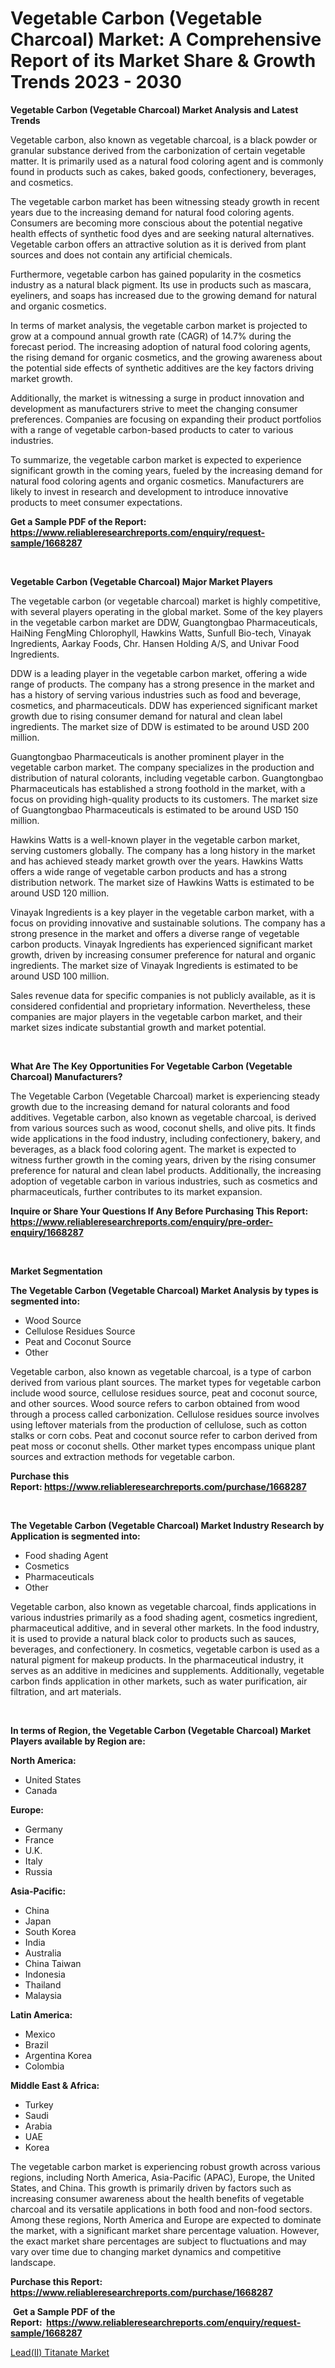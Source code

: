 <p><h1>Vegetable Carbon (Vegetable Charcoal) Market: A Comprehensive Report of its Market Share & Growth Trends 2023 - 2030</h1></p><p><strong>Vegetable Carbon (Vegetable Charcoal) Market Analysis and Latest Trends</strong></p>
<p><p>Vegetable carbon, also known as vegetable charcoal, is a black powder or granular substance derived from the carbonization of certain vegetable matter. It is primarily used as a natural food coloring agent and is commonly found in products such as cakes, baked goods, confectionery, beverages, and cosmetics.</p><p>The vegetable carbon market has been witnessing steady growth in recent years due to the increasing demand for natural food coloring agents. Consumers are becoming more conscious about the potential negative health effects of synthetic food dyes and are seeking natural alternatives. Vegetable carbon offers an attractive solution as it is derived from plant sources and does not contain any artificial chemicals.</p><p>Furthermore, vegetable carbon has gained popularity in the cosmetics industry as a natural black pigment. Its use in products such as mascara, eyeliners, and soaps has increased due to the growing demand for natural and organic cosmetics.</p><p>In terms of market analysis, the vegetable carbon market is projected to grow at a compound annual growth rate (CAGR) of 14.7% during the forecast period. The increasing adoption of natural food coloring agents, the rising demand for organic cosmetics, and the growing awareness about the potential side effects of synthetic additives are the key factors driving market growth.</p><p>Additionally, the market is witnessing a surge in product innovation and development as manufacturers strive to meet the changing consumer preferences. Companies are focusing on expanding their product portfolios with a range of vegetable carbon-based products to cater to various industries.</p><p>To summarize, the vegetable carbon market is expected to experience significant growth in the coming years, fueled by the increasing demand for natural food coloring agents and organic cosmetics. Manufacturers are likely to invest in research and development to introduce innovative products to meet consumer expectations.</p></p>
<p><strong>Get a Sample PDF of the Report:&nbsp; <a href="https://www.reliableresearchreports.com/enquiry/request-sample/1668287">https://www.reliableresearchreports.com/enquiry/request-sample/1668287</a></strong></p>
<p>&nbsp;</p>
<p><strong>Vegetable Carbon (Vegetable Charcoal) Major Market Players</strong></p>
<p><p>The vegetable carbon (or vegetable charcoal) market is highly competitive, with several players operating in the global market. Some of the key players in the vegetable carbon market are DDW, Guangtongbao Pharmaceuticals, HaiNing FengMing Chlorophyll, Hawkins Watts, Sunfull Bio-tech, Vinayak Ingredients, Aarkay Foods, Chr. Hansen Holding A/S, and Univar Food Ingredients.</p><p>DDW is a leading player in the vegetable carbon market, offering a wide range of products. The company has a strong presence in the market and has a history of serving various industries such as food and beverage, cosmetics, and pharmaceuticals. DDW has experienced significant market growth due to rising consumer demand for natural and clean label ingredients. The market size of DDW is estimated to be around USD 200 million.</p><p>Guangtongbao Pharmaceuticals is another prominent player in the vegetable carbon market. The company specializes in the production and distribution of natural colorants, including vegetable carbon. Guangtongbao Pharmaceuticals has established a strong foothold in the market, with a focus on providing high-quality products to its customers. The market size of Guangtongbao Pharmaceuticals is estimated to be around USD 150 million.</p><p>Hawkins Watts is a well-known player in the vegetable carbon market, serving customers globally. The company has a long history in the market and has achieved steady market growth over the years. Hawkins Watts offers a wide range of vegetable carbon products and has a strong distribution network. The market size of Hawkins Watts is estimated to be around USD 120 million.</p><p>Vinayak Ingredients is a key player in the vegetable carbon market, with a focus on providing innovative and sustainable solutions. The company has a strong presence in the market and offers a diverse range of vegetable carbon products. Vinayak Ingredients has experienced significant market growth, driven by increasing consumer preference for natural and organic ingredients. The market size of Vinayak Ingredients is estimated to be around USD 100 million.</p><p>Sales revenue data for specific companies is not publicly available, as it is considered confidential and proprietary information. Nevertheless, these companies are major players in the vegetable carbon market, and their market sizes indicate substantial growth and market potential.</p></p>
<p>&nbsp;</p>
<p><strong>What Are The Key Opportunities For Vegetable Carbon (Vegetable Charcoal) Manufacturers?</strong></p>
<p><p>The Vegetable Carbon (Vegetable Charcoal) market is experiencing steady growth due to the increasing demand for natural colorants and food additives. Vegetable carbon, also known as vegetable charcoal, is derived from various sources such as wood, coconut shells, and olive pits. It finds wide applications in the food industry, including confectionery, bakery, and beverages, as a black food coloring agent. The market is expected to witness further growth in the coming years, driven by the rising consumer preference for natural and clean label products. Additionally, the increasing adoption of vegetable carbon in various industries, such as cosmetics and pharmaceuticals, further contributes to its market expansion.</p></p>
<p><strong>Inquire or Share Your Questions If Any Before Purchasing This Report: <a href="https://www.reliableresearchreports.com/enquiry/pre-order-enquiry/1668287">https://www.reliableresearchreports.com/enquiry/pre-order-enquiry/1668287</a></strong></p>
<p>&nbsp;</p>
<p><strong>Market Segmentation</strong></p>
<p><strong>The Vegetable Carbon (Vegetable Charcoal) Market Analysis by types is segmented into:</strong></p>
<p><ul><li>Wood Source</li><li>Cellulose Residues Source</li><li>Peat and Coconut Source</li><li>Other</li></ul></p>
<p><p>Vegetable carbon, also known as vegetable charcoal, is a type of carbon derived from various plant sources. The market types for vegetable carbon include wood source, cellulose residues source, peat and coconut source, and other sources. Wood source refers to carbon obtained from wood through a process called carbonization. Cellulose residues source involves using leftover materials from the production of cellulose, such as cotton stalks or corn cobs. Peat and coconut source refer to carbon derived from peat moss or coconut shells. Other market types encompass unique plant sources and extraction methods for vegetable carbon.</p></p>
<p><strong>Purchase this Report:&nbsp;<a href="https://www.reliableresearchreports.com/purchase/1668287">https://www.reliableresearchreports.com/purchase/1668287</a></strong></p>
<p>&nbsp;</p>
<p><strong>The Vegetable Carbon (Vegetable Charcoal) Market Industry Research by Application is segmented into:</strong></p>
<p><ul><li>Food shading Agent</li><li>Cosmetics</li><li>Pharmaceuticals</li><li>Other</li></ul></p>
<p><p>Vegetable carbon, also known as vegetable charcoal, finds applications in various industries primarily as a food shading agent, cosmetics ingredient, pharmaceutical additive, and in several other markets. In the food industry, it is used to provide a natural black color to products such as sauces, beverages, and confectionery. In cosmetics, vegetable carbon is used as a natural pigment for makeup products. In the pharmaceutical industry, it serves as an additive in medicines and supplements. Additionally, vegetable carbon finds application in other markets, such as water purification, air filtration, and art materials.</p></p>
<p>&nbsp;</p>
<p><strong>In terms of Region, the Vegetable Carbon (Vegetable Charcoal) Market Players available by Region are:</strong></p>
<p>
    <p> <strong> North America: </strong>
        <ul>
            <li>United States</li>
            <li>Canada</li>
        </ul>
        </p> 
    <p> <strong> Europe: </strong>
        <ul>
            <li>Germany</li>
            <li>France</li>
            <li>U.K.</li>
            <li>Italy</li>
            <li>Russia</li>
        </ul>
        </p> 
    <p> <strong> Asia-Pacific: </strong>
        <ul>
            <li>China</li>
            <li>Japan</li>
            <li>South Korea</li>
            <li>India</li>
            <li>Australia</li>
            <li>China Taiwan</li>
            <li>Indonesia</li>
            <li>Thailand</li>
            <li>Malaysia</li>
        </ul>
        </p> 
    <p> <strong> Latin America: </strong>
        <ul>
            <li>Mexico</li>
            <li>Brazil</li>
            <li>Argentina Korea</li>
            <li>Colombia</li>
        </ul>
        </p> 
    <p> <strong> Middle East & Africa: </strong>
        <ul>
            <li>Turkey</li>
            <li>Saudi</li>
            <li>Arabia</li>
            <li>UAE</li>
            <li>Korea</li>
        </ul>
    </p>
    </p>
<p><p>The vegetable carbon market is experiencing robust growth across various regions, including North America, Asia-Pacific (APAC), Europe, the United States, and China. This growth is primarily driven by factors such as increasing consumer awareness about the health benefits of vegetable charcoal and its versatile applications in both food and non-food sectors. Among these regions, North America and Europe are expected to dominate the market, with a significant market share percentage valuation. However, the exact market share percentages are subject to fluctuations and may vary over time due to changing market dynamics and competitive landscape.</p></p>
<p><strong>Purchase this Report: <a href="https://www.reliableresearchreports.com/purchase/1668287">https://www.reliableresearchreports.com/purchase/1668287</a></strong></p>
<p>&nbsp;<strong>Get a Sample PDF of the Report:&nbsp;&nbsp;<a href="https://www.reliableresearchreports.com/enquiry/request-sample/1668287">https://www.reliableresearchreports.com/enquiry/request-sample/1668287</a></strong></p>
<p><strong></strong></p>
<p><p><a href="https://github.com/NorbertYates/Market-Research-Report-List-2/blob/main/leadii-titanate-market.md">Lead(II) Titanate Market</a></p></p>